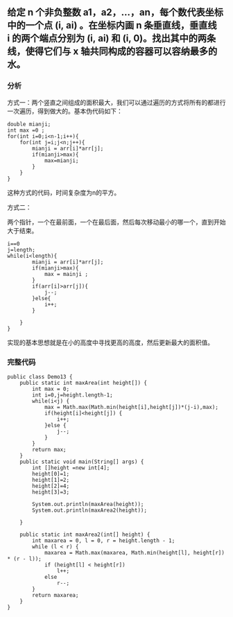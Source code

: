 ## 给定 n 个非负整数 a1，a2，...，an，每个数代表坐标中的一个点 (i, ai) 。在坐标内画 n 条垂直线，垂直线 i 的两个端点分别为 (i, ai) 和 (i, 0)。找出其中的两条线，使得它们与 x 轴共同构成的容器可以容纳最多的水。



### 分析

方式一：两个竖直之间组成的面积最大，我们可以通过遍历的方式将所有的都进行一次遍历，得到做大的。基本伪代码如下：

```
double mianji;
int max =0 ;
for(int i=0;i<n-1;i++){
    for(int j=i;j<n;j++){
        mianji = arr[i]*arr[j];
        if(mianji>max){
            max=mianji;
        }
    }
}
```

这种方式的代码，时间复杂度为n的平方。

方式二：

两个指针，一个在最前面，一个在最后面，然后每次移动最小的哪一个，直到开始大于结束。

```
i==0
j=length;
while(i<length){
 		mianji = arr[i]*arr[j];
 		if(mianji>max){
            max = mainji ;
 		}
 		if(arr[i]>arr[j]){
            j--;
 		}else{
            i++;
 		}
 		
    }
}
```

实现的基本思想就是在小的高度中寻找更高的高度，然后更新最大的面积值。

### 完整代码

```
public class Demo13 {
	public static int maxArea(int height[]) {
		int max = 0;
        int i=0,j=height.length-1;
        while(i<j) {
        	max = Math.max(Math.min(height[i],height[j])*(j-i),max);
        	if(height[i]<height[j]) {
        		i++;
        	}else {
        		j--;
        	}
        }
		return max;
    }
	public static void main(String[] args) {
		int []height =new int[4];
		height[0]=1;
		height[1]=2;
		height[2]=4;
		height[3]=3;
	    
		System.out.println(maxArea(height));
		System.out.println(maxArea2(height));
		
	}
	
    public static int maxArea2(int[] height) {
        int maxarea = 0, l = 0, r = height.length - 1;
        while (l < r) {
            maxarea = Math.max(maxarea, Math.min(height[l], height[r]) * (r - l));
            if (height[l] < height[r])
                l++;
            else
                r--;
        }
        return maxarea;
    }
}
```

